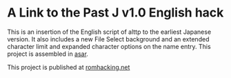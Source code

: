 # A Link to the Past J v1.0 English hack

This is an insertion of the English script of alttp to the earliest Japanese version. It also includes a new File Select background and an extended character limit and expanded character options on the name entry. This project is assembled in [asar](https://github.com/RPGHacker/asar).

This project is published at [romhacking.net](https://www.romhacking.net/translations/7389/)
